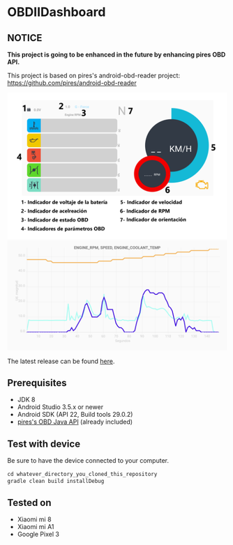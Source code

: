 OBDIIDashboard
========================

## NOTICE

**This project is going to be enhanced in the future by enhancing pires OBD API.**

 This project is based on pires's android-obd-reader project: https://github.com/pires/android-obd-reader

![screenshot](/caption.png) 
![screenshot](/chart.png)

The latest release can be found [here](https://github.com/sjmp93/OBDIIDashboard/).

## Prerequisites ##
- JDK 8
- Android Studio 3.5.x or newer
- Android SDK (API 22, Build tools 29.0.2)
- [pires's OBD Java API](https://github.com/pires/obd-java-api/) (already included)

## Test with device ##

Be sure to have the device connected to your computer.

```
cd whatever_directory_you_cloned_this_repository
gradle clean build installDebug
```

## Tested on ##

* Xiaomi mi 8
* Xiaomi mi A1
* Google Pixel 3
